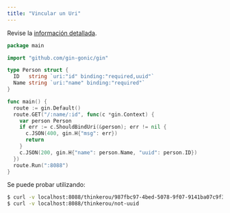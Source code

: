 ```yaml
---
title: "Vincular un Uri"
---
```


Revise la [información detallada](https://github.com/gin-gonic/gin/issues/846).

```go
package main

import "github.com/gin-gonic/gin"

type Person struct {
  ID   string `uri:"id" binding:"required,uuid"`
  Name string `uri:"name" binding:"required"`
}

func main() {
  route := gin.Default()
  route.GET("/:name/:id", func(c *gin.Context) {
    var person Person
    if err := c.ShouldBindUri(&person); err != nil {
      c.JSON(400, gin.H{"msg": err})
      return
    }
    c.JSON(200, gin.H{"name": person.Name, "uuid": person.ID})
  })
  route.Run(":8088")
}
```

Se puede probar utilizando:
```sh
$ curl -v localhost:8088/thinkerou/987fbc97-4bed-5078-9f07-9141ba07c9f3
$ curl -v localhost:8088/thinkerou/not-uuid
```
